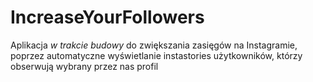# IncreaseYourFollowers
Aplikacja *w trakcie budowy* do zwiększania zasięgów na Instagramie, poprzez automatyczne wyświetlanie instastories użytkowników, którzy obserwują wybrany przez nas profil
